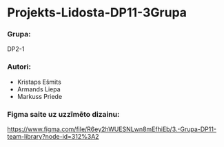 # Projekts-Lidosta-DP11-3Grupa

### Grupa:
DP2-1

### Autori:
* Kristaps Ešmits
* Armands Liepa
* Markuss Priede

### Figma saite uz uzzīmēto dizainu:
https://www.figma.com/file/R6ey2hWUESNLwn8mEfhiEb/3.-Grupa-DP11-team-library?node-id=312%3A2
